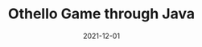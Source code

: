 ---
title: Othello Game through Java
summary: 
  Developed visually appealing interface through the graphical framework Swing.

tags:
  - Course
date: '2021-12-01'

# Optional external URL for project (replaces project detail page).
external_link: 'https://github.com/IT-Bill/Reversi-Java'

image:
  caption: Othello

links:
url_code: 'https://github.com/IT-Bill/Reversi-Java'
url_pdf: ''
url_slides: ''
url_video: ''
---